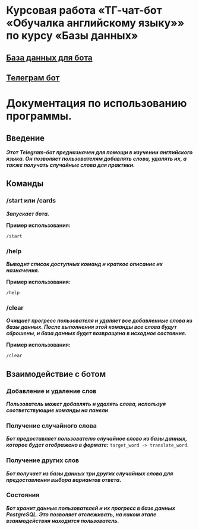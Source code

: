 # Курсовая работа «ТГ-чат-бот «Обучалка английскому языку»» по курсу «Базы данных»

## [База данных для бота](create_db.py)
## [Телеграм бот](main.py)

# Документация по использованию программы.

## Введение

***Этот Telegram-бот предназначен для помощи в изучении английского языка.
Он позволяет пользователям добавлять слова, удалять их, а также получать случайные слова для практики.***

## Команды

### /start или /cards
***Запускает бота.***

**Пример использования:**
```
/start
```

### /help
***Выводит список доступных команд и краткое описание их назначения.***

**Пример использования:**
```
/help
```

### /clear
***Очищает прогресс пользователя и удаляет все добавленные слова из базы данных. 
После выполнения этой команды все слова будут сброшены, и база данных будет возвращена в исходное состояние.***

**Пример использования:**
```
/clear
```

## Взаимодействие с ботом

### Добавление и удаление слов
***Пользователь может добавлять и удалять слова, используя соответствующие команды на панели***

### Получение случайного слова
***Бот предоставляет пользователю случайное слово из базы данных, которое будет отображено в формате:*** `target_word -> translate_word`.

### Получение других слов
***Бот получает из базы данных три других случайных слова для предоставления выбора вариантов ответа.***

### Состояния
***Бот хранит данные пользователей и их прогресс в базе данных PostgreSQL.
Это позволяет отслеживать, на каком этапе взаимодействия находится пользователь.***

